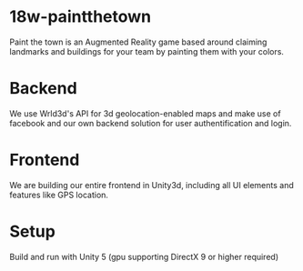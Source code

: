 # 18w-paintthetown

Paint the town is an Augmented Reality game based around claiming landmarks and buildings for your team by painting them with your colors.

# Backend
We use Wrld3d's API for 3d geolocation-enabled maps and make use of facebook and our own backend solution for user authentification and login. 

# Frontend
We are building our entire frontend in Unity3d, including all UI elements and features like GPS location.

# Setup
Build and run with Unity 5 (gpu supporting DirectX 9 or higher required)

